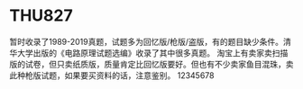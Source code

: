 # THU827
暂时收录了1989-2019真题，试题多为回忆版/枪版/盗版，有的题目缺少条件。清华大学出版的《电路原理试题选编》收录了其中很多真题。
淘宝上有卖家卖扫描版的试卷，但只卖纸质版，质量肯定比回忆版要好。但也有不少卖家鱼目混珠，卖此种枪版试题，如果要买资料的话，注意鉴别。
12345678
